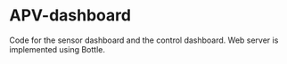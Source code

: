 # APV-dashboard

Code for the sensor dashboard and the control dashboard. Web server is implemented using Bottle.
